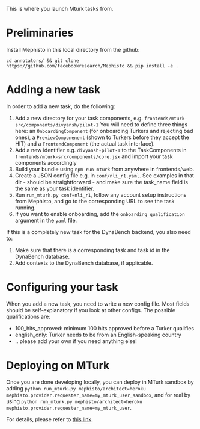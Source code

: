 This is where you launch Mturk tasks from.

# Preliminaries

Install Mephisto in this local directory from the github:

`cd annotators/ && git clone https://github.com/facebookresearch/Mephisto && pip install -e .`

# Adding a new task

In order to add a new task, do the following:

1. Add a new directory for your task components, e.g.
   `frontends/mturk-src/components/divyansh/pilot-1`
   You will need to define three things here: an `OnboardingComponent` (for onboarding Turkers and rejecting bad ones), a `PreviewComponenent` (shown to Turkers before they accept the HIT) and a `FrontendComponent` (the actual task interface).
2. Add a new identifier e.g. `divyansh-pilot-1` to the TaskComponents in
   `frontends/mturk-src/components/core.jsx` and import your task components accordingly
3. Build your bundle using `npm run mturk` from anywhere in frontends/web.
3. Create a JSON config file e.g. in `conf/nli_r1.yaml`. See examples in that dir - should be straightforward - and make sure the task_name field is the same as your task identifier.
4. Run `run_mturk.py conf=nli_r1`, follow any account setup instructions from Mephisto, and go to the corresponding URL to see the task running.
5. If you want to enable onboarding, add the `onboarding_qualification` argument in the `yaml` file.

If this is a completely new task for the DynaBench backend, you also need to:

1. Make sure that there is a corresponding task and task id in the DynaBench database.
2. Add contexts to the DynaBench database, if applicable.

# Configuring your task

When you add a new task, you need to write a new config file. Most fields should be self-explanatory if you look at other configs. The possible qualifications are:
 * 100_hits_approved: minimum 100 hits approved before a Turker qualifies
 * english_only: Turker needs to be from an English-speaking country
 * .. please add your own if you need anything else!

# Deploying on MTurk

Once you are done developing locally, you can deploy in MTurk sandbox by adding `python run_mturk.py mephisto/architect=heroku mephisto.provider.requester_name=my_mturk_user_sandbox`, 
and for real by using `python run_mturk.py mephisto/architect=heroku mephisto.provider.requester_name=my_mturk_user`.  

For details, please refer to [this link](https://github.com/facebookresearch/mephisto/blob/master/docs/quickstart.md).
